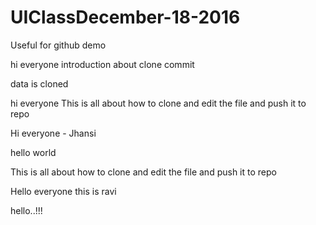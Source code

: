 # UIClassDecember-18-2016
Useful for github demo


hi everyone
introduction about clone
commit




data is cloned


hi everyone
This is all about how to clone and edit the file and push it to repo

Hi everyone - Jhansi



hello world


This is all about how to clone and edit the file and push it to repo

Hello everyone this is ravi


hello..!!!

